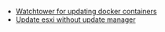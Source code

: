 * [Watchtower for updating docker containers](https://www.techrepublic.com/article/how-to-automatically-update-docker-containers-with-watchtower/)
* [Update esxi without update manager](https://tinkertry.com/easy-update-to-latest-esxi)
